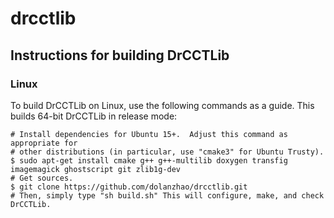 # drcctlib

## Instructions for building DrCCTLib

### Linux

To build DrCCTLib on Linux, use the following commands as a guide. This builds 64-bit DrCCTLib in release mode:

```
# Install dependencies for Ubuntu 15+.  Adjust this command as appropriate for
# other distributions (in particular, use "cmake3" for Ubuntu Trusty).
$ sudo apt-get install cmake g++ g++-multilib doxygen transfig imagemagick ghostscript git zlib1g-dev
# Get sources.
$ git clone https://github.com/dolanzhao/drcctlib.git
# Then, simply type "sh build.sh" This will configure, make, and check DrCCTLib.
```
